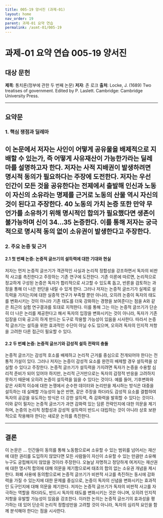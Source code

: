 ```yaml
---
title: 005-19 양서진 (과제-01)
layout: home
nav_order: 19
parent: 과제-01 요약 연습
permalink: /asmt-01/005-19
---
```


# 과제-01 요약 연습 005-19 양서진 

## 대상 문헌  
**제목**: 통치론(정부에 관한 두 번째 논문)
**저자**: 존 로크
**출처**: Locke, J. (1689) Two treatises of government. Edited by P. Laslett. Cambridge: Cambridge University Press.

---

## 요약문  

### 1. 핵심 쟁점과 딜레마  
이 논문에서 저자는 사인이 어떻게 공유물을 배제적으로 지배할 수 있는가, 즉 어떻게 사유재산이 가능한가라는 딜레마를 설명하고자 한다. 저자는 사적 지배권이 발생하려면 명시적 동의가 필요하다는 주장에 도전한다. 저자는 우선 인간이 모든 것을 공유한다는 전제에서 출발해 인신과 노동이 자신의 소유라는 명제를 근거로 노동의 산물 역시 자신의 것이 된다고 주장한다. 40 노동의 가치 논증 또한 만약 무언가를 소유하기 위해 명시적인 합의가 필요했다면 생존이 불가능하며 신이 34...35 논증한다. 이를 통해 저자는 궁극적으로 명시적 동의 없이 소유권이 발생한다고 주장한다.
---

### 2. 주요 논증 및 근거  

#### 2.1 첫 번째 논증: 논증적 글쓰기의 설득력에 대한 기대와 현실  
저자는 먼저 논증적 글쓰기가 객관적인 사실과 논리적 정합성을 강조하면서 독자의 비판적 사고를 촉진한다고 주장하는 기존 연구에 도전한다. 기존 이론에 따르면, 논리적으로 정교하게 구성된 논증은 독자가 합리적으로 사고할 수 있도록 돕고, 반론을 검토하는 과정을 통해 더 나은 판단을 내릴 수 있게 한다. 그러나 저자는 논증적 글쓰기가 실제로 설득력을 가지는지에 대한 실증적 연구가 부족할 뿐만 아니라, 오히려 논증이 독자의 태도를 변화시키는 것이 아니라 기존 태도를 더욱 강화하는 경향을 보여준다는 점을 A와 같은 최근의 실험 연구결과를 토대로 지적한다. 이를 통해 그는 이는 논증적 글쓰기가 단순히 더 나은 논리를 제공한다고 해서 독자의 입장을 변화시키는 것이 아니라, 독자가 기존 입장을 더욱 공고히 하게 만드는 도구로 작용할 가능성이 있음을 시사한다. 따라서 논증적 글쓰기는 설득을 위한 효과적인 수단이 아닐 수도 있으며, 오히려 독자의 인지적 저항을 고려한 다른 접근이 필요할 수 있다.  

#### 2.2 두 번째 논증: 논증적 글쓰기와 감성적 설득 전략의 충돌  
논증적 글쓰기는 감성적 호소를 배제하고 논리적 근거를 중심으로 전개되어야 한다는 전통적 가설이 있다. 그러나 저자는 논증이 감성적 요소를 완전히 배제할 경우 설득력을 상실할 수 있다고 주장한다. 논증적 글쓰기가 설득력을 가지려면 독자가 논증을 수용할 심리적 준비가 되어 있어야 하지만, 논리적 근거만으로는 독자의 감정적 반응을 고려하지 못하기 때문에 오히려 논증이 설득력을 잃을 수 있다는 것이다. 예를 들어, 기후변화와 같은 사회적 이슈에 대한 논쟁에서 순수한 데이터와 논리만을 제시하는 방식은 대중을 설득하는 데 실패할 가능성이 높은 반면, 같은 주장을 하더라도 감성적 요소를 결합하여 독자의 공감을 유도하는 방식은 더 강한 설득력, 즉 감화력을 발휘할 수 있다는 것이다. 이와 같이 필자는 논증적 글쓰기가 과연 감화력 있는 담론 전략인지에 대한 의문을 제기하며, 논증의 논리적 정합성과 감성적 설득력이 반드시 대립하는 것이 아니라 상호 보완적으로 작용해야 한다는 새로운 논의를 촉진한다.  

---

## 결론  
이 논문은 ... 인간들이 동의를 통해 노동함으로써 소유할 수 있는 범위를 넘어서는 재산에 대한 권리를 도입하지 않았다면 모든 사람들이 자신이 소유할 수 있는 만큼만 소유해 누구도 궁핍해지지 않았을 것이라 주장한다. 오늘날 자명하고 정당하게 여겨지는 재산권에 대한 명시적 합의에 대해 의문을 제기함으로써 태초의 합의 없는 소유권 개념을 제시한다. 화폐 사용에 동의함으로써 
논증적 글쓰기가 비판적 사고를 촉진하는 동시에 감화력을 가질 수 있는지에 대한 문제를 중심으로, 논증이 독자의 신념을 변화시키는 효과적인 도구인지에 대해 의문을 제기한다. 저자는 논증적 글쓰기가 독자의 비판적 사고를 자극하는 역할을 하더라도, 반드시 독자의 태도를 변화시키는 것은 아니며, 오히려 인지적 저항을 유발할 가능성이 있음을 강조한다. 이러한 논의는 논증적 글쓰기의 효과성을 평가하는 데 있어 단순히 논리적 정합성만을 고려할 것이 아니라, 독자의 심리적 요인을 함께 분석해야 한다는 점을 시사한다.

